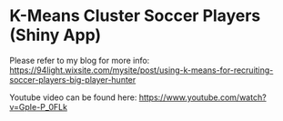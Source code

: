 # K-Means Cluster Soccer Players (Shiny App)

Please refer to my blog for more info: https://94light.wixsite.com/mysite/post/using-k-means-for-recruiting-soccer-players-big-player-hunter

Youtube video can be found here: https://www.youtube.com/watch?v=GpIe-P_0FLk
